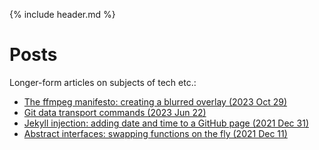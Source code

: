 
<link rel="shortcut icon" type="image/png" href="favicon.png">

{% include header.md %}

# Posts

Longer-form articles on subjects of tech etc.:
- [The ffmpeg manifesto: creating a blurred overlay (2023 Oct 29)]({{site.url}}/posts/2023-10-29-a)
- [Git data transport commands (2023 Jun 22)]({{site.url}}/posts/2023-06-22-a)
- [Jekyll injection: adding date and time to a GitHub page (2021 Dec 31)]({{site.url}}/posts/2021-12-31-a)
- [Abstract interfaces: swapping functions on the fly (2021 Dec 11)]({{site.url}}/posts/2021-12-11-a)

<!-- TODO: link to tarjan's bridge post -->

